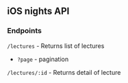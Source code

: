 ## iOS nights API

### Endpoints

`/lectures` - Returns list of lectures
- `?page` - pagination

`/lectures/:id` - Returns detail of lecture
